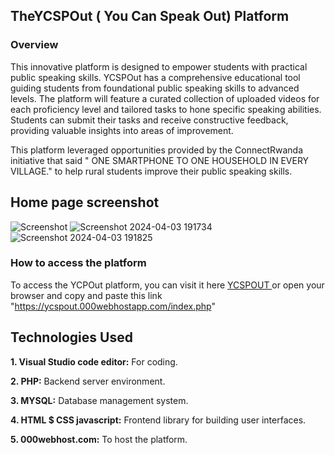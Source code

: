 ## TheYCSPOut ( You Can Speak Out) Platform
### Overview
This innovative platform is designed to empower students with practical public speaking skills. YCSPOut has a comprehensive educational tool guiding students from foundational public speaking skills to advanced levels. The platform will feature a curated collection of uploaded videos for each proficiency level and tailored tasks to hone specific speaking abilities. Students can submit their tasks and receive constructive feedback, providing valuable insights into areas of improvement.

This platform  leveraged opportunities provided by the ConnectRwanda initiative that said " ONE SMARTPHONE TO ONE HOUSEHOLD IN EVERY VILLAGE." to help rural students improve their public speaking skills.

## Home page screenshot

![Screenshot](https://github.com/n-uwayo/YCSPout/assets/122350054/d7a0ac84-a993-40fe-9234-64090401e220)
![Screenshot 2024-04-03 191734](https://github.com/n-uwayo/YCSPout/assets/122350054/20b554a6-86ad-4b59-920f-ccb5744f8a4d)
![Screenshot 2024-04-03 191825](https://github.com/n-uwayo/YCSPout/assets/122350054/e25297d4-4860-4c59-817d-217f5522889c)

### How to access the platform 
To access the YCPOut platform, you can visit it here  <a href="https://ycspout.000webhostapp.com/index.php ">YCSPOUT </a> or open your browser and copy and paste this link "https://ycspout.000webhostapp.com/index.php"
## Technologies Used

**1. Visual Studio code editor:** For coding. 

**2. PHP:** Backend server environment.

**3. MYSQL:** Database management system.

**4.  HTML $ CSS javascript:** Frontend library for building user interfaces.

**5. 000webhost.com:** To host the platform.

